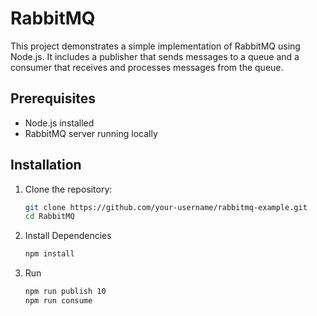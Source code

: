 # RabbitMQ

This project demonstrates a simple implementation of RabbitMQ using Node.js. It includes a publisher that sends messages to a queue and a consumer that receives and processes messages from the queue.

## Prerequisites

- Node.js installed
- RabbitMQ server running locally

## Installation

1. Clone the repository:
   ```bash
   git clone https://github.com/your-username/rabbitmq-example.git
   cd RabbitMQ
2. Install Dependencies
   ```bash
   npm install
3. Run
   ```bash
   npm run publish 10
   npm run consume
